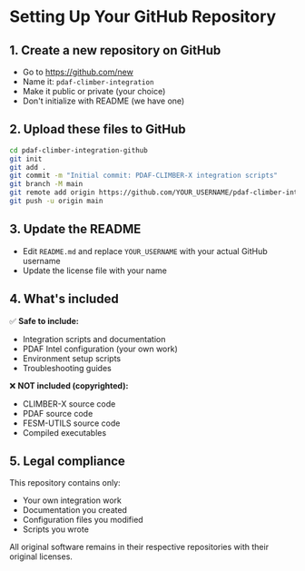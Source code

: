 # Setting Up Your GitHub Repository

## 1. Create a new repository on GitHub
- Go to https://github.com/new
- Name it: `pdaf-climber-integration`
- Make it public or private (your choice)
- Don't initialize with README (we have one)

## 2. Upload these files to GitHub
```bash
cd pdaf-climber-integration-github
git init
git add .
git commit -m "Initial commit: PDAF-CLIMBER-X integration scripts"
git branch -M main
git remote add origin https://github.com/YOUR_USERNAME/pdaf-climber-integration.git
git push -u origin main
```

## 3. Update the README
- Edit `README.md` and replace `YOUR_USERNAME` with your actual GitHub username
- Update the license file with your name

## 4. What's included
✅ **Safe to include:**
- Integration scripts and documentation
- PDAF Intel configuration (your own work)
- Environment setup scripts
- Troubleshooting guides

❌ **NOT included (copyrighted):**
- CLIMBER-X source code
- PDAF source code  
- FESM-UTILS source code
- Compiled executables

## 5. Legal compliance
This repository contains only:
- Your own integration work
- Documentation you created
- Configuration files you modified
- Scripts you wrote

All original software remains in their respective repositories with their original licenses.
